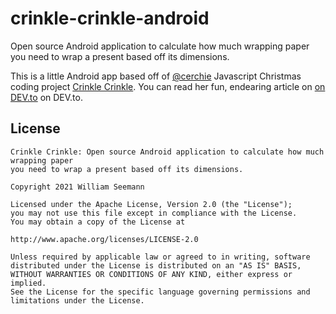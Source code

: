 # crinkle-crinkle-android
Open source Android application to calculate how much wrapping paper you need to wrap a present based off its dimensions.

This is a little Android app based off of [@cerchie](https://github.com/Cerchie) Javascript Christmas coding project [Crinkle Crinkle](https://github.com/Cerchie/crinkle-crinkle).
You can read her fun, endearing article on [on DEV.to](https://dev.to/cerchie/my-family-solves-a-code-challenge-14ea) on DEV.to.

License
-------

```
Crinkle Crinkle: Open source Android application to calculate how much wrapping paper
you need to wrap a present based off its dimensions.

Copyright 2021 William Seemann

Licensed under the Apache License, Version 2.0 (the "License");
you may not use this file except in compliance with the License.
You may obtain a copy of the License at

http://www.apache.org/licenses/LICENSE-2.0

Unless required by applicable law or agreed to in writing, software
distributed under the License is distributed on an "AS IS" BASIS,
WITHOUT WARRANTIES OR CONDITIONS OF ANY KIND, either express or implied.
See the License for the specific language governing permissions and
limitations under the License.
